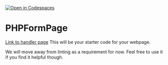 [![Open in Codespaces](https://classroom.github.com/assets/launch-codespace-f4981d0f882b2a3f0472912d15f9806d57e124e0fc890972558857b51b24a6f9.svg)](https://classroom.github.com/open-in-codespaces?assignment_repo_id=10268061)
# PHPFormPage
[Link to handler page](./php-form-handler-Kaidyn-Doshi/index.php)
This will be your starter code for your webpage.

We will move away from linting as a requirement for now.  Feel free to use it if you find it helpful though.
